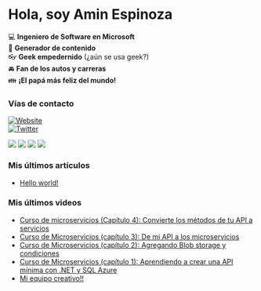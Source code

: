 # Hola, soy Amin Espinoza

:computer: **Ingeniero de Software en Microsoft**  
:pencil: **Generador de contenido**  
:eyeglasses: **Geek empedernido** (¿aún se usa geek?)  
:oncoming_automobile: **Fan de los autos y carreras**  
:family: **¡El papá más feliz del mundo!**

### Vías de contacto

[![Website](https://img.shields.io/badge/aminespinoza.com-up-green?style=for-the-badge)][website]  
[![Twitter](https://img.shields.io/twitter/follow/aminespinoza?color=blue&label=s%C3%ADgueme%20en%20Twitter&style=for-the-badge)][twitter]

[<img src="https://img.icons8.com/doodle/48/000000/youtube--v1.png"/>][youtube]
[<img src="https://img.icons8.com/doodle/48/000000/linkedin--v2.png"/>][linkedin]
[<img src="https://img.icons8.com/doodle/48/000000/instagram-new.png"/>][instagram]
[<img src="https://img.icons8.com/doodle/48/000000/facebook-circled.png"/>][facebook]

### Mis últimos artículos
<!-- BLOG-POST-LIST:START -->
- [Hello world!](http://aminespinoza.com/2023/11/21/hello-world/)
<!-- BLOG-POST-LIST:END -->

### Mis últimos videos
<!-- YOUTUBE:START -->
- [Curso de microservicios &lpar;Capítulo 4&rpar;: Convierte los métodos de tu API a servicios](https://www.youtube.com/watch?v=mxQS5o6HVrk)
- [Curso de Microservicios &lpar;capítulo 3&rpar;: De mi API a los microservicios](https://www.youtube.com/watch?v=o1t-53TSSaA)
- [Curso de Microservicios &lpar;capítulo 2&rpar;:  Agregando Blob storage y condiciones](https://www.youtube.com/watch?v=RiLmmZex3hA)
- [Curso de Microservicios &lpar;capítulo 1&rpar;: Aprendiendo a crear una API mínima con .NET y SQL Azure](https://www.youtube.com/watch?v=LFo1Vaz3s_M)
- [Mi equipo creativo!!](https://www.youtube.com/watch?v=ld44anxOG6w)
<!-- YOUTUBE:END -->

[website]: https://aminespinoza.com/
[twitter]: https://twitter.com/aminespinoza
[youtube]: https://www.youtube.com/c/AminEspinoza
[linkedin]: https://www.linkedin.com/in/amin-espinoza-71b24661/
[instagram]: https://www.instagram.com/aminespinoza10/
[facebook]: https://www.facebook.com/aminespinoza
